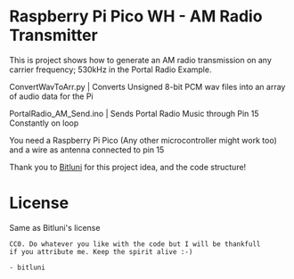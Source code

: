# Raspberry Pi Pico WH - AM Radio Transmitter

This is project shows how to generate an AM radio transmission on any carrier frequency; 530kHz in the Portal Radio Example.

ConvertWavToArr.py | Converts Unsigned 8-bit PCM wav files into an array of audio data for the Pi

PortalRadio_AM_Send.ino | Sends Portal Radio Music through Pin 15 Constantly on loop

You need a Raspberry Pi Pico (Any other microcontroller might work too) and a wire as antenna connected to pin 15

Thank you to [Bitluni](https://www.youtube.com/watch?v=lRXHd3HNzEo) for this project idea, and the code structure!

# License

Same as Bitluni's license
```
CC0. Do whatever you like with the code but I will be thankfull 
if you attribute me. Keep the spirit alive :-)

- bitluni
```

